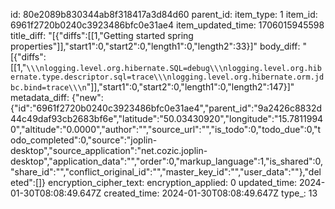 id: 80e2089b830344ab8f318417a3d84d60
parent_id: 
item_type: 1
item_id: 6961f2720b0240c3923486bfc0e31ae4
item_updated_time: 1706015945598
title_diff: "[{\"diffs\":[[1,\"Getting started spring properties\"]],\"start1\":0,\"start2\":0,\"length1\":0,\"length2\":33}]"
body_diff: "[{\"diffs\":[[1,\"```\\\nlogging.level.org.hibernate.SQL=debug\\\nlogging.level.org.hibernate.type.descriptor.sql=trace\\\nlogging.level.org.hibernate.orm.jdbc.bind=trace\\\n```\"]],\"start1\":0,\"start2\":0,\"length1\":0,\"length2\":147}]"
metadata_diff: {"new":{"id":"6961f2720b0240c3923486bfc0e31ae4","parent_id":"9a2426c8832d44c49daf93cb2683bf6e","latitude":"50.03430920","longitude":"15.78119940","altitude":"0.0000","author":"","source_url":"","is_todo":0,"todo_due":0,"todo_completed":0,"source":"joplin-desktop","source_application":"net.cozic.joplin-desktop","application_data":"","order":0,"markup_language":1,"is_shared":0,"share_id":"","conflict_original_id":"","master_key_id":"","user_data":""},"deleted":[]}
encryption_cipher_text: 
encryption_applied: 0
updated_time: 2024-01-30T08:08:49.647Z
created_time: 2024-01-30T08:08:49.647Z
type_: 13
